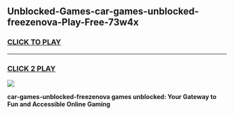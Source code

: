
## Unblocked-Games-car-games-unblocked-freezenova-Play-Free-73w4x
<h3>
<a href="https://premium76.site?title=car-games-unblocked-freezenova&ref=23A">CLICK TO PLAY</a></h3>
<hr>

<h3>
<a href="https://premium76.site?title=car-games-unblocked-freezenova&ref=23A">CLICK 2 PLAY</a>
  
</h3>

<a href="https://premium76.site?title=car-games-unblocked-freezenova&ref=23A"><img src="https://clearcache.store/games.png"></a>


**car-games-unblocked-freezenova games unblocked: Your Gateway to Fun and Accessible Online Gaming**

